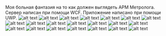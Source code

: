 Моя больная фантазия на то как должен выглядеть
АРМ Метролога. 
Сервер написан при помощи WCF.
Приложение написано при помощи UWP.
![alt text](screenshots/Screenshot_1.png "")
![alt text](screenshots/Screenshot_2.png "")
![alt text](screenshots/Screenshot_3.png "")
![alt text](screenshots/Screenshot_4.png "")
![alt text](screenshots/Screenshot_5.png "")
![alt text](screenshots/Screenshot_6.png "")
![alt text](screenshots/Screenshot_7.png "")
![alt text](screenshots/Screenshot_8.png "")
![alt text](screenshots/Screenshot_9.png "")
![alt text](screenshots/Screenshot_10.png "")
![alt text](screenshots/Screenshot_11.png "")
![alt text](screenshots/Screenshot_12.png "")
![alt text](screenshots/Screenshot_13.png "")
![alt text](screenshots/Screenshot_14.png "")
![alt text](screenshots/Screenshot_15.png "")
![alt text](screenshots/Screenshot_16.png "")
![alt text](screenshots/Screenshot_17.png "")
![alt text](screenshots/Screenshot_18.png "")
![alt text](screenshots/Screenshot_19.png "")
![alt text](screenshots/Screenshot_20.png "")
![alt text](screenshots/Screenshot_21.png "")